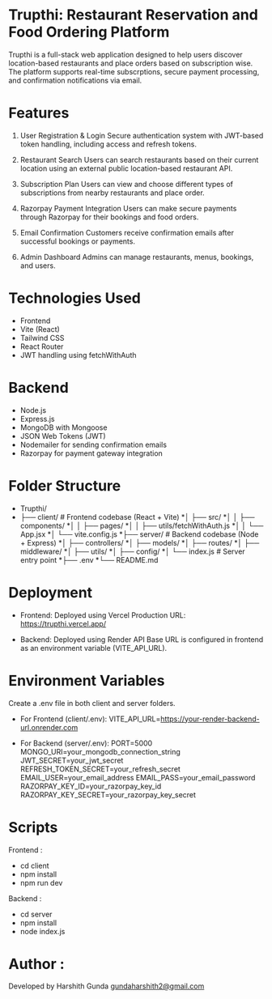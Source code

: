 # Trupthi: Restaurant Reservation and Food Ordering Platform
Trupthi is a full-stack web application designed to help users discover location-based restaurants and place orders based on subscription wise. The platform supports real-time subscrptions, secure payment processing, and confirmation notifications via email.

# Features
1) User Registration & Login
Secure authentication system with JWT-based token handling, including access and refresh tokens.

2) Restaurant Search
Users can search restaurants based on their current location using an external public location-based restaurant API.

3) Subscription Plan
Users can view and choose different types of subscriptions from nearby restaurants and place order.

4) Razorpay Payment Integration
Users can make secure payments through Razorpay for their bookings and food orders.

5) Email Confirmation
Customers receive confirmation emails after successful bookings or payments.

6) Admin Dashboard
Admins can manage restaurants, menus, bookings, and users.

# Technologies Used
* Frontend
* Vite (React)
* Tailwind CSS
* React Router
* JWT handling using fetchWithAuth

# Backend
* Node.js
* Express.js
* MongoDB with Mongoose
* JSON Web Tokens (JWT)
* Nodemailer for sending confirmation emails
* Razorpay for payment gateway integration

# Folder Structure

* Trupthi/
* ├── client/                  # Frontend codebase (React + Vite)
*│   ├── src/
*│   │   ├── components/
*│   │   ├── pages/
*│   │   ├── utils/fetchWithAuth.js
*│   │   └── App.jsx
*│   └── vite.config.js
*├── server/                  # Backend codebase (Node + Express)
*│   ├── controllers/
*│   ├── models/
*│   ├── routes/
*│   ├── middleware/
*│   ├── utils/
*│   ├── config/
*│   └── index.js             # Server entry point
*├── .env
*└── README.md

# Deployment
* Frontend: Deployed using Vercel
Production URL: https://trupthi.vercel.app/

* Backend: Deployed using Render
API Base URL is configured in frontend as an environment variable (VITE_API_URL).

# Environment Variables
Create a .env file in both client and server folders.

* For Frontend (client/.env):
VITE_API_URL=https://your-render-backend-url.onrender.com

* For Backend (server/.env):
PORT=5000
MONGO_URI=your_mongodb_connection_string
JWT_SECRET=your_jwt_secret
REFRESH_TOKEN_SECRET=your_refresh_secret
EMAIL_USER=your_email_address
EMAIL_PASS=your_email_password
RAZORPAY_KEY_ID=your_razorpay_key_id
RAZORPAY_KEY_SECRET=your_razorpay_key_secret

# Scripts
Frontend :
* cd client
* npm install
* npm run dev
  
Backend :
* cd server
* npm install
* node index.js
# Author : 
Developed by Harshith Gunda
gundaharshith2@gmail.com
